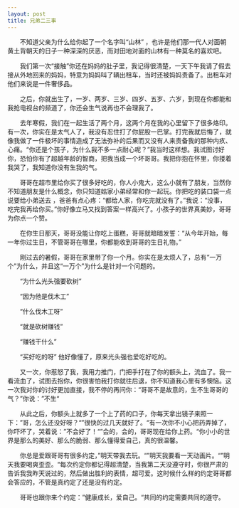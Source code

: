 ```yaml
---
layout: post
title: 兄弟二三事
---
```


　　不知道父亲为什么给你起了一个名字叫“山林” ，也许是他们那一代人对面朝黄土背朝天的日子一种深深的厌恶，而对田地对面的山林有一种莫名的喜欢吧。

　　我们第一次“接触”你还在妈妈的肚子里，我记得很清楚，一天下午我请了假去接从外地回来的妈妈，特意为妈妈叫了辆出租车，当时还被妈妈责备了。出租车对他们来说是一件奢侈品。

　　之后，你就出生了，一岁、两岁、三岁、四岁、五岁、六岁，到现在你都能和我抢电视台的频道了，你还会生气说再也不会理我了。 

　　去年寒假，我们在一起生活了两个月，这两个月在我的心里留下了很多烙印。有一次，你实在是太气人了，我没有忍住打了你屁股一巴掌。打完我就后悔了，就像我做了一件极坏的事情造成了无法弥补的后果而又没有人来责备我的那种内疚、心痛。“你还是个孩子，为什么我不多一点耐心呢？”我当时这样想。我试图讨好你，恐怕你有了超越年龄的智商，把我当成一个坏哥哥。我把你抱在怀里，你搂着我哭了，我知道你没有生我的气。

　　哥哥在超市里给你买了很多好吃的，你人小鬼大，这么小就有了朋友，当然你不知道朋友是什么概念，你只知道姑家小弟经常和你一起玩。你把吃的装口袋一点说要给小弟送去 ，爸爸有点心疼：“都给人家，你吃完就没有了。”我说：“没事，吃完我再给你买。”你好像立马又找到答案一样高兴了。小孩子的世界真美妙，哥哥为你点一个赞。

　　在你生日那天，哥哥没能让你吃上蛋糕，哥哥就暗暗发誓：“从今年开始，每一年你过生日，不管哥哥在哪里，你都能收到哥哥的生日礼物。” 

　　刚过去的暑假，哥哥在家里带了你一个月。你实在是太烦人了，总有“一万个”为什么，并且这“一万个”为什么是针对一个问题的。

　　“为什么光头强要砍树”

　　“因为他是伐木工”

　　“什么伐木工呀”

　　“就是砍树赚钱”

　　“赚钱干什么” 

　　“买好吃的呀” 他好像懂了，原来光头强也爱吃好吃的。

　　又一次，你惹怒了我，我用力推门，门把手打在了你的额头上，流血了。我一看流血了，试图去抱你，你很害怕我打你就往后退，你不知道我心里有多懊恼。这一次我对你的讨好更加直接，我不停的再问你：“哥哥不是故意的，生不生哥哥的气？”你说：”不生“

　　从此之后，你额头上就多了一个上了药的口子，你每天拿出镜子来照一下：”哥，怎么还没好呀？“”很快的过几天就好了。“有一次你不小心把药弄掉了，你吓坏了，哭着说：”不会好了！“”会的，会的，哥哥现在给你上药。“你小小的世界是那么的美好、那么的脆弱、那么懂得爱自己，真的很温馨。

　　你总是爱跟哥哥有很多约定，”明天带我去玩。“”明天我要看一天动画片。“”明天我要喝爽歪歪。“每次约定你都记得超清楚，当我第二天没遵守时，你很严肃的告诉我我昨天说过的，然后做出胜利的表情，超可爱。这时候什么样的约定哥哥都会答应的，不管是真约定了还是没有约定。

　　哥哥也跟你来个约定：”健康成长，爱自己。“共同的约定需要共同的遵守。
